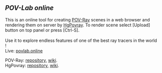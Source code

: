 ## *POV-Lab online*
 This is an online tool for creating [POV-Ray](http://www.povray.org/) scenes in a web browser and rendering them on server by [HgPovray]([http://www.povray.org/](https://wiki.povray.org/content/User:Le_Forgeron)). To render scene select [Upload] 
 button on top panel or press [Ctrl-S].<br><br>
 Use it to explore endless features of one of the best ray tracers in the world !<br>
 Live: [povlab.online](https://povlab.online/)

 POV-Ray: [repository](https://github.com/POV-Ray/povray), [wiki](https://wiki.povray.org/content/Main_Page).<br>
 HgPovray: [repository](https://github.com/LeForgeron/povray), [wiki](https://wiki.povray.org/content/User:Le_Forgeron/HgPovray38).<br>
 
